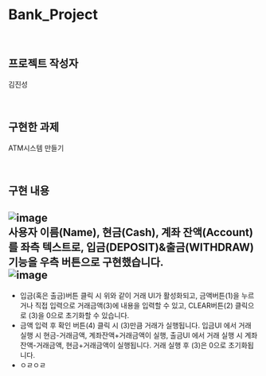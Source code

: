 # Bank_Project

</br>

## 프로젝트 작성자

김진성

</br>

## 구현한 과제

ATM시스템 만들기

</br>

## 구현 내용

![image](https://github.com/GYALLERHORN/Bank_Project/assets/141597722/02154e95-87c6-4128-84e0-13cbca1b51ea)</br>
사용자 이름(Name), 현금(Cash), 계좌 잔액(Account)를 좌측 텍스트로, 입금(DEPOSIT)&출금(WITHDRAW) 기능을 우측 버튼으로 구현했습니다.
</br>
![image](https://github.com/GYALLERHORN/Bank_Project/assets/141597722/1f4ab43c-14bb-41ca-ac58-60a4995a43c6)</br>
 - 
 
 - 입금(혹은 출금)버튼 클릭 시 위와 같이 거래 UI가 활성화되고, 금액버튼(1)을 누르거나 직접 입력으로 거래금액(3)에 내용을 입력할 수 있고, CLEAR버튼(2) 클릭으로 (3)을 0으로 초기화할 수 있습니다.
 - 금액 입력 후 확인 버튼(4) 클릭 시 (3)만큼 거래가 실행됩니다. 입금UI 에서 거래 실행 시 현금-거래금액, 계좌잔액+거래금액이 실행, 출금UI 에서 거래 실행 시 계좌잔액-거래금액, 현금+거래금액이 실행됩니다.
거래 실행 후 (3)은 0으로 초기화됩니다.
 - ㅇㄹㅇㄹ




